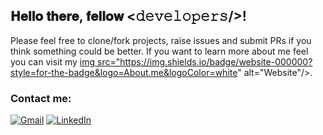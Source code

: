 <h2> 𝐇𝐞𝐥𝐥𝐨 𝐭𝐡𝐞𝐫𝐞, 𝐟𝐞𝐥𝐥𝐨𝐰 <𝚍𝚎𝚟𝚎𝚕𝚘𝚙𝚎𝚛𝚜/>!</h2>

Please feel free to clone/fork projects, raise issues and submit PRs if you think something could be better.
If you want to learn more about me feel you can visit my <a href="yassinesebri.com">img src="https://img.shields.io/badge/website-000000?style=for-the-badge&logo=About.me&logoColor=white" alt="Website"/></a>.

<h3>Contact me:</h3>
<a href="mailto:contact@yassinesebri.com"><img src="https://img.shields.io/badge/gmail-%23EA4335.svg?style=plastic&logo=gmail&logoColor=white" alt="Gmail"/></a>
<a href="https://www.linkedin.com/in/yassinesebri/"><img src="https://img.shields.io/badge/linkedin-%230A66C2.svg?style=plastic&logo=linkedin&logoColor=white" alt="LinkedIn"/></a><br/>
